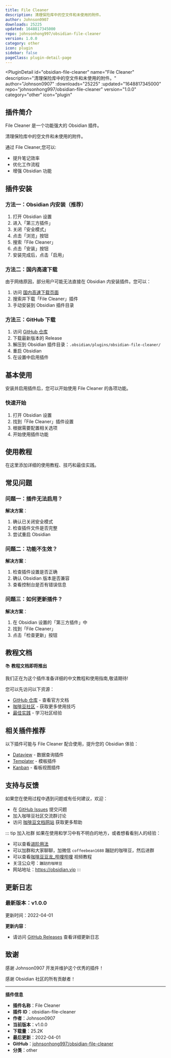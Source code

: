 ```yaml
---
title: File Cleaner
description: 清理保险库中的空文件和未使用的附件。
author: Johnson0907
downloads: 25225
updated: 1648817345000
repo: johnsonhong997/obsidian-file-cleaner
version: 1.0.0
category: other
icon: plugin
sidebar: false
pageClass: plugin-detail-page
---
```


<PluginDetail
  id="obsidian-file-cleaner"
  name="File Cleaner"
  description="清理保险库中的空文件和未使用的附件。"
  author="Johnson0907"
  :downloads="25225"
  :updated="1648817345000"
  repo="johnsonhong997/obsidian-file-cleaner"
  version="1.0.0"
  category="other"
  icon="plugin"
>

<!-- AUTO_GENERATED_START -->
## 插件简介

File Cleaner 是一个功能强大的 Obsidian 插件。

清理保险库中的空文件和未使用的附件。

通过 File Cleaner,您可以:

- 提升笔记效率
- 优化工作流程
- 增强 Obsidian 功能

<!-- AUTO_GENERATED_END -->

<!-- AUTO_GENERATED_START -->
## 插件安装

### 方法一：Obsidian 内安装（推荐）

1. 打开 Obsidian 设置
2. 进入「第三方插件」
3. 关闭「安全模式」
4. 点击「浏览」按钮
5. 搜索「File Cleaner」
6. 点击「安装」按钮
7. 安装完成后，点击「启用」

### 方法二：国内高速下载

由于网络原因，部分用户可能无法直接在 Obsidian 内安装插件。您可以：

1. 访问 [国内高速下载页面](/zh/documentation/obsidian-plugins-download.html)
2. 搜索并下载「File Cleaner」插件
3. 手动安装到 Obsidian 插件目录

### 方法三：GitHub 下载

1. 访问 [GitHub 仓库](https://github.com/johnsonhong997/obsidian-file-cleaner)
2. 下载最新版本的 Release
3. 解压到 Obsidian 插件目录：`.obsidian/plugins/obsidian-file-cleaner/`
4. 重启 Obsidian
5. 在设置中启用插件

## 基本使用

安装并启用插件后，您可以开始使用 File Cleaner 的各项功能。

### 快速开始

1. 打开 Obsidian 设置
2. 找到「File Cleaner」插件设置
3. 根据需要配置相关选项
4. 开始使用插件功能

<!-- AUTO_GENERATED_END -->

<!-- CUSTOM_CONTENT_START:tutorial -->
## 使用教程

在这里添加详细的使用教程、技巧和最佳实践。

<!-- CUSTOM_CONTENT_END:tutorial -->

<!-- SHARED_CONTENT_START -->
## 常见问题

### 问题一：插件无法启用？

**解决方案**：
1. 确认已关闭安全模式
2. 检查插件文件是否完整
3. 尝试重启 Obsidian

### 问题二：功能不生效？

**解决方案**：
1. 检查插件设置是否正确
2. 确认 Obsidian 版本是否兼容
3. 查看控制台是否有错误信息

### 问题三：如何更新插件？

**解决方案**：
1. 在 Obsidian 设置的「第三方插件」中
2. 找到「File Cleaner」
3. 点击「检查更新」按钮

## 教程文档

📚 **教程文档即将推出**

我们正在为这个插件准备详细的中文教程和使用指南,敬请期待!

您可以先访问以下资源：
- [GitHub 仓库](https://github.com/johnsonhong997/obsidian-file-cleaner) - 查看官方文档
- [咖啡豆社区](/zh/bases/) - 获取更多使用技巧
- [最佳实践](/zh/best-practices/) - 学习社区经验

## 相关插件推荐

以下插件可能与 File Cleaner 配合使用，提升您的 Obsidian 体验：

- [Dataview](/zh/plugins/dataview.html) - 数据查询插件
- [Templater](/zh/plugins/templater-obsidian.html) - 模板插件
- [Kanban](/zh/plugins/obsidian-kanban.html) - 看板视图插件

## 支持与反馈

如果您在使用过程中遇到问题或有任何建议，欢迎：

- 在 [GitHub Issues](https://github.com/johnsonhong997/obsidian-file-cleaner/issues) 提交问题
- 加入咖啡豆社区交流群讨论
- 访问 [咖啡豆文档网站](https://obsidian.vip) 获取更多帮助

::: tip 加入社群
如果在使用和学习中有不明白的地方，或者想看看别人的经验：
- 可以查看[进阶用法](/zh/advanced)
- 可以加群和大家聊聊，加微信 `coffeebean1688` 蹦跶的咖啡豆，然后进群
- 可以查看[咖啡豆豆龙_哔哩哔哩](https://space.bilibili.com/618777356) 视频教程
- 关注公众号：`蹦跶的咖啡豆`
- 网站地址：https://obsidian.vip
:::
<!-- SHARED_CONTENT_END -->

<!-- AUTO_GENERATED_START -->
## 更新日志

### 最新版本：v1.0.0

更新时间：2022-04-01

**更新内容**：
- 请访问 [GitHub Releases](https://github.com/johnsonhong997/obsidian-file-cleaner/releases) 查看详细更新日志

## 致谢

感谢 Johnson0907 开发并维护这个优秀的插件！

感谢 Obsidian 社区的所有贡献者！

---

**插件信息**
- **插件名称**：File Cleaner
- **插件 ID**：obsidian-file-cleaner
- **作者**：Johnson0907
- **当前版本**：v1.0.0
- **下载量**：25.2K
- **最后更新**：2022-04-01
- **GitHub**：[johnsonhong997/obsidian-file-cleaner](https://github.com/johnsonhong997/obsidian-file-cleaner)
- **分类**：other
<!-- AUTO_GENERATED_END -->

</PluginDetail>

